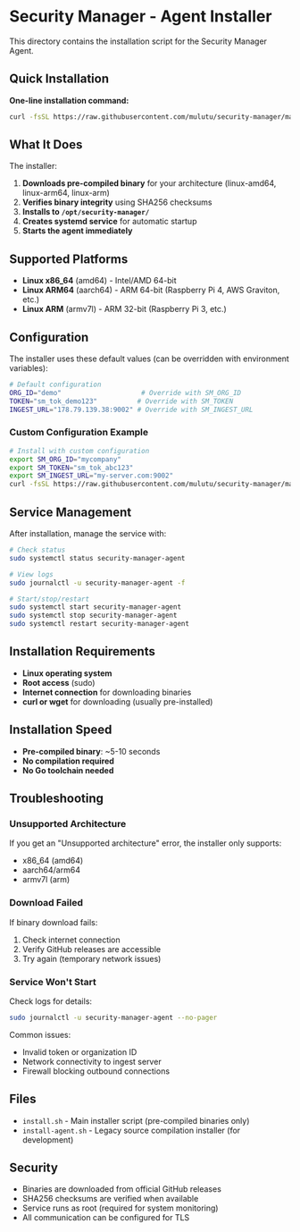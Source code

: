 # Security Manager - Agent Installer

This directory contains the installation script for the Security Manager Agent.

## Quick Installation

**One-line installation command:**
```bash
curl -fsSL https://raw.githubusercontent.com/mulutu/security-manager/main/installer/install.sh | sudo bash
```

## What It Does

The installer:
1. **Downloads pre-compiled binary** for your architecture (linux-amd64, linux-arm64, linux-arm)
2. **Verifies binary integrity** using SHA256 checksums
3. **Installs to `/opt/security-manager/`**
4. **Creates systemd service** for automatic startup
5. **Starts the agent immediately**

## Supported Platforms

- **Linux x86_64** (amd64) - Intel/AMD 64-bit
- **Linux ARM64** (aarch64) - ARM 64-bit (Raspberry Pi 4, AWS Graviton, etc.)
- **Linux ARM** (armv7l) - ARM 32-bit (Raspberry Pi 3, etc.)

## Configuration

The installer uses these default values (can be overridden with environment variables):

```bash
# Default configuration
ORG_ID="demo"                    # Override with SM_ORG_ID
TOKEN="sm_tok_demo123"          # Override with SM_TOKEN  
INGEST_URL="178.79.139.38:9002" # Override with SM_INGEST_URL
```

### Custom Configuration Example

```bash
# Install with custom configuration
export SM_ORG_ID="mycompany"
export SM_TOKEN="sm_tok_abc123"
export SM_INGEST_URL="my-server.com:9002"
curl -fsSL https://raw.githubusercontent.com/mulutu/security-manager/main/installer/install.sh | sudo bash
```

## Service Management

After installation, manage the service with:

```bash
# Check status
sudo systemctl status security-manager-agent

# View logs
sudo journalctl -u security-manager-agent -f

# Start/stop/restart
sudo systemctl start security-manager-agent
sudo systemctl stop security-manager-agent
sudo systemctl restart security-manager-agent
```

## Installation Requirements

- **Linux operating system**
- **Root access** (sudo)
- **Internet connection** for downloading binaries
- **curl or wget** for downloading (usually pre-installed)

## Installation Speed

- **Pre-compiled binary**: ~5-10 seconds
- **No compilation required**
- **No Go toolchain needed**

## Troubleshooting

### Unsupported Architecture
If you get an "Unsupported architecture" error, the installer only supports:
- x86_64 (amd64)
- aarch64/arm64
- armv7l (arm)

### Download Failed
If binary download fails:
1. Check internet connection
2. Verify GitHub releases are accessible
3. Try again (temporary network issues)

### Service Won't Start
Check logs for details:
```bash
sudo journalctl -u security-manager-agent --no-pager
```

Common issues:
- Invalid token or organization ID
- Network connectivity to ingest server
- Firewall blocking outbound connections

## Files

- `install.sh` - Main installer script (pre-compiled binaries only)
- `install-agent.sh` - Legacy source compilation installer (for development)

## Security

- Binaries are downloaded from official GitHub releases
- SHA256 checksums are verified when available
- Service runs as root (required for system monitoring)
- All communication can be configured for TLS 